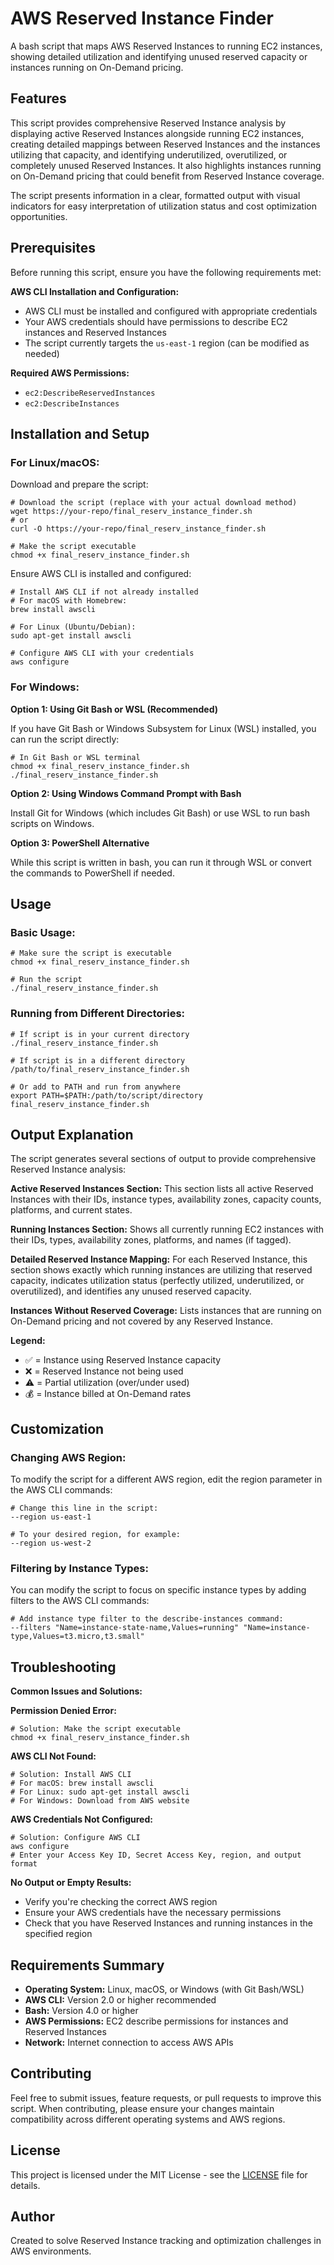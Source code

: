 # AWS Reserved Instance Finder

A bash script that maps AWS Reserved Instances to running EC2 instances, showing detailed utilization and identifying unused reserved capacity or instances running on On-Demand pricing.

## Features

This script provides comprehensive Reserved Instance analysis by displaying active Reserved Instances alongside running EC2 instances, creating detailed mappings between Reserved Instances and the instances utilizing that capacity, and identifying underutilized, overutilized, or completely unused Reserved Instances. It also highlights instances running on On-Demand pricing that could benefit from Reserved Instance coverage.

The script presents information in a clear, formatted output with visual indicators for easy interpretation of utilization status and cost optimization opportunities.

## Prerequisites

Before running this script, ensure you have the following requirements met:

**AWS CLI Installation and Configuration:**
- AWS CLI must be installed and configured with appropriate credentials
- Your AWS credentials should have permissions to describe EC2 instances and Reserved Instances
- The script currently targets the `us-east-1` region (can be modified as needed)

**Required AWS Permissions:**
- `ec2:DescribeReservedInstances`
- `ec2:DescribeInstances`

## Installation and Setup

### For Linux/macOS:

Download and prepare the script:

    # Download the script (replace with your actual download method)
    wget https://your-repo/final_reserv_instance_finder.sh
    # or
    curl -O https://your-repo/final_reserv_instance_finder.sh

    # Make the script executable
    chmod +x final_reserv_instance_finder.sh

Ensure AWS CLI is installed and configured:

    # Install AWS CLI if not already installed
    # For macOS with Homebrew:
    brew install awscli

    # For Linux (Ubuntu/Debian):
    sudo apt-get install awscli

    # Configure AWS CLI with your credentials
    aws configure

### For Windows:

**Option 1: Using Git Bash or WSL (Recommended)**

If you have Git Bash or Windows Subsystem for Linux (WSL) installed, you can run the script directly:

    # In Git Bash or WSL terminal
    chmod +x final_reserv_instance_finder.sh
    ./final_reserv_instance_finder.sh

**Option 2: Using Windows Command Prompt with Bash**

Install Git for Windows (which includes Git Bash) or use WSL to run bash scripts on Windows.

**Option 3: PowerShell Alternative**

While this script is written in bash, you can run it through WSL or convert the commands to PowerShell if needed.

## Usage

### Basic Usage:

    # Make sure the script is executable
    chmod +x final_reserv_instance_finder.sh

    # Run the script
    ./final_reserv_instance_finder.sh

### Running from Different Directories:

    # If script is in your current directory
    ./final_reserv_instance_finder.sh

    # If script is in a different directory
    /path/to/final_reserv_instance_finder.sh

    # Or add to PATH and run from anywhere
    export PATH=$PATH:/path/to/script/directory
    final_reserv_instance_finder.sh

## Output Explanation

The script generates several sections of output to provide comprehensive Reserved Instance analysis:

**Active Reserved Instances Section:**
This section lists all active Reserved Instances with their IDs, instance types, availability zones, capacity counts, platforms, and current states.

**Running Instances Section:**
Shows all currently running EC2 instances with their IDs, types, availability zones, platforms, and names (if tagged).

**Detailed Reserved Instance Mapping:**
For each Reserved Instance, this section shows exactly which running instances are utilizing that reserved capacity, indicates utilization status (perfectly utilized, underutilized, or overutilized), and identifies any unused reserved capacity.

**Instances Without Reserved Coverage:**
Lists instances that are running on On-Demand pricing and not covered by any Reserved Instance.

**Legend:**
- ✅ = Instance using Reserved Instance capacity
- ❌ = Reserved Instance not being used  
- ⚠️ = Partial utilization (over/under used)
- 💰 = Instance billed at On-Demand rates

## Customization

### Changing AWS Region:

To modify the script for a different AWS region, edit the region parameter in the AWS CLI commands:

    # Change this line in the script:
    --region us-east-1

    # To your desired region, for example:
    --region us-west-2

### Filtering by Instance Types:

You can modify the script to focus on specific instance types by adding filters to the AWS CLI commands:

    # Add instance type filter to the describe-instances command:
    --filters "Name=instance-state-name,Values=running" "Name=instance-type,Values=t3.micro,t3.small"

## Troubleshooting

**Common Issues and Solutions:**

**Permission Denied Error:**

    # Solution: Make the script executable
    chmod +x final_reserv_instance_finder.sh

**AWS CLI Not Found:**

    # Solution: Install AWS CLI
    # For macOS: brew install awscli
    # For Linux: sudo apt-get install awscli
    # For Windows: Download from AWS website

**AWS Credentials Not Configured:**

    # Solution: Configure AWS CLI
    aws configure
    # Enter your Access Key ID, Secret Access Key, region, and output format

**No Output or Empty Results:**
- Verify you're checking the correct AWS region
- Ensure your AWS credentials have the necessary permissions
- Check that you have Reserved Instances and running instances in the specified region

## Requirements Summary

- **Operating System:** Linux, macOS, or Windows (with Git Bash/WSL)
- **AWS CLI:** Version 2.0 or higher recommended
- **Bash:** Version 4.0 or higher
- **AWS Permissions:** EC2 describe permissions for instances and Reserved Instances
- **Network:** Internet connection to access AWS APIs

## Contributing

Feel free to submit issues, feature requests, or pull requests to improve this script. When contributing, please ensure your changes maintain compatibility across different operating systems and AWS regions.

## License

This project is licensed under the MIT License - see the [LICENSE](LICENSE) file for details.

## Author

Created to solve Reserved Instance tracking and optimization challenges in AWS environments.
